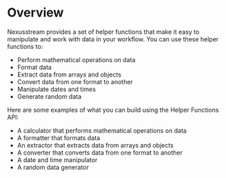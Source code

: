 # Overview

Nexusstream provides a set of helper functions that make it easy to manipulate
and work with data in your workflow. You can use these helper functions to:

- Perform mathematical operations on data
- Format data
- Extract data from arrays and objects
- Convert data from one format to another
- Manipulate dates and times
- Generate random data

Here are some examples of what you can build using the Helper Functions API:

- A calculator that performs mathematical operations on data
- A formatter that formats data
- An extractor that extracts data from arrays and objects
- A converter that converts data from one format to another
- A date and time manipulator
- A random data generator
